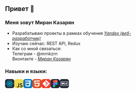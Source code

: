 ## Привет 👋
### Меня зовут **Миран Казарян**

- Разрабатываю проекты в рамках обучения [*Yandex (веб-разработчик)*](https://practicum.yandex.ru/profile/web/)
- Изучаю сейчас: REST API, Redux
- Как со мной связаться:   
Телеграм - @mrnkzrn  
Вконтакте - [*Миран Казарян*](https://vk.com/mrnkzrn)  



### Навыки и языки:
<img align="left" alt="React" width="30px" src="https://github.com/tandpfun/skill-icons/blob/main/icons/React-Dark.svg" />

<img align="left" alt="JavaScript" width="30px" src="https://github.com/tandpfun/skill-icons/blob/main/icons/JavaScript.svg" />

<img align="left" alt="CSS" width="30px" src="https://github.com/tandpfun/skill-icons/blob/main/icons/CSS.svg" />

<img align="left" alt="HTML" width="30px" src="https://github.com/tandpfun/skill-icons/blob/main/icons/HTML.svg" />

<img align="left" alt="Git" width="30px" src="https://github.com/tandpfun/skill-icons/blob/main/icons/Git.svg" />

<img align="left" alt="Figma" width="30px" src="https://github.com/tandpfun/skill-icons/blob/main/icons/Figma-Dark.svg" />

<img align="left" alt="Md" width="30px" src="https://github.com/tandpfun/skill-icons/blob/main/icons/Markdown-Dark.svg" />

<!-- <img align="left" alt="TypeScript" width="30px" src="https://github.com/tandpfun/skill-icons/blob/main/icons/TypeScript.svg" /> -->

<!-- <img align="left" alt="Pug" width="30px" src="https://github.com/tandpfun/skill-icons/blob/main/icons/Pug-Dark.svg" /> -->

<!-- <img align="left" alt="Redux" width="30px" src="https://github.com/tandpfun/skill-icons/blob/main/icons/Redux.svg" /> -->

<!-- <img align="left" alt="NodeJS" width="30px" src="https://github.com/tandpfun/skill-icons/blob/main/icons/NodeJS-Dark.svg" /> -->

<!-- <img align="left" alt="ExpressJS" width="30px" src="https://github.com/tandpfun/skill-icons/blob/main/icons/ExpressJS-Dark.svg" /> -->
